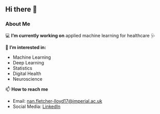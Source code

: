 ## Hi there 👋 

### About Me

💻 **I’m currently working on** applied machine learning for healthcare 🩺  

🔭 **I’m interested in:**

- Machine Learning
- Deep Learning
- Statistics
- Digital Health
- Neuroscience

<!-- 📖 **I’m currently learning:** -->

📫 **How to reach me**

- Email: nan.fletcher-lloyd17@imperial.ac.uk 
- Social Media: [LinkedIn](https://www.linkedin.com/in/nan-fletcher-lloyd)
